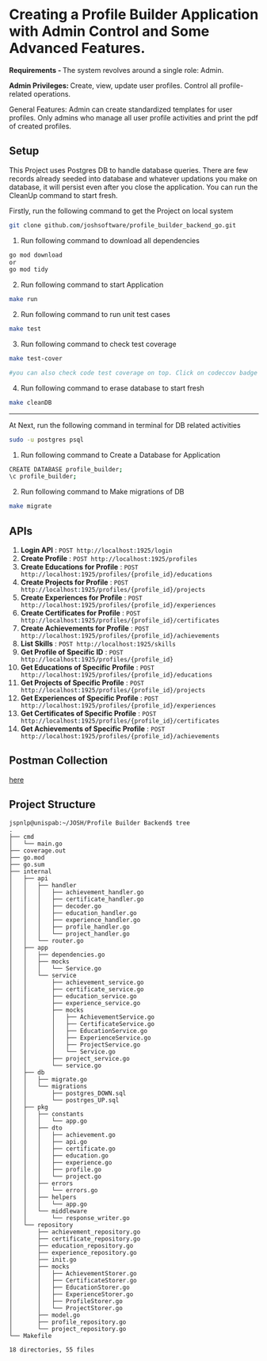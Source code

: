 # Creating a Profile Builder Application with Admin Control and Some Advanced Features.

<p>
<b>Requirements - </b> The system revolves around a single role: Admin. 

<b> Admin Privileges: </b>
 Create, view, update user profiles.
 Control all profile-related operations. 
 
 General Features: Admin can create standardized templates for user profiles. Only admins who manage all user profile activities and print the pdf of created profiles.

</p>


## Setup

This Project uses Postgres DB to handle database queries.
There are few records already seeded into database and whatever updations you make on database, it will persist even after you close the application. You can run the CleanUp command to start fresh.


Firstly, run the following command to get the Project on local system
```bash
git clone github.com/joshsoftware/profile_builder_backend_go.git
```

1. Run following command to download all dependencies
```bash
go mod download
or
go mod tidy
```

2. Run following command to start Application
```bash
make run
```

2. Run following command to run unit test cases
```bash
make test
```

3. Run following command to check test coverage
```bash
make test-cover

#you can also check code test coverage on top. Click on codeccov badge to check more about test coverage
```

4. Run following command to erase database to start fresh
```bash
make cleanDB
```



---------------------------------------------------------------------


At Next, run the following command in terminal for DB related activities
```bash
sudo -u postgres psql
```
1. Run following command to Create a Database for Application
```bash
CREATE DATABASE profile_builder;
\c profile_builder;
```

2. Run following command to Make migrations of DB
```bash
make migrate
```


## APIs


1. <b>Login API</b> : `POST http://localhost:1925/login`
2. <b>Create Profile</b> : `POST http://localhost:1925/profiles`
3. <b>Create Educations for Profile</b> : `POST http://localhost:1925/profiles/{profile_id}/educations`
4. <b>Create Projects for Profile</b> : `POST http://localhost:1925/profiles/{profile_id}/projects`
5. <b>Create Experiences for Profile</b> : `POST http://localhost:1925/profiles/{profile_id}/experiences`
6. <b>Create Certificates for Profile</b> : `POST http://localhost:1925/profiles/{profile_id}/certificates`
7. <b>Create Achievements for Profile</b> : `POST http://localhost:1925/profiles/{profile_id}/achievements`
8. <b>List Skills</b> : `POST http://localhost:1925/skills`
9. <b>Get Profile of Specific ID</b> : `POST http://localhost:1925/profiles/{profile_id}`
10. <b>Get Educations of Specific Profile</b> : `POST http://localhost:1925/profiles/{profile_id}/educations`
11. <b>Get Projects of Specific Profile</b> : `POST http://localhost:1925/profiles/{profile_id}/projects`
12. <b>Get Experiences of Specific Profile</b> : `POST http://localhost:1925/profiles/{profile_id}/experiences`
13. <b>Get Certificates of Specific Profile</b> : `POST http://localhost:1925/profiles/{profile_id}/certificates`
14. <b>Get Achievements of Specific Profile</b> : `POST http://localhost:1925/profiles/{profile_id}/achievements`

## Postman Collection


[here](postman_collection.json)


## Project Structure

```
jspnlp@unispab:~/JOSH/Profile Builder Backend$ tree
.
├── cmd
│   └── main.go
├── coverage.out
├── go.mod
├── go.sum
├── internal
│   ├── api
│   │   ├── handler
│   │   │   ├── achievement_handler.go
│   │   │   ├── certificate_handler.go
│   │   │   ├── decoder.go
│   │   │   ├── education_handler.go
│   │   │   ├── experience_handler.go
│   │   │   ├── profile_handler.go
│   │   │   └── project_handler.go
│   │   └── router.go
│   ├── app
│   │   ├── dependencies.go
│   │   ├── mocks
│   │   │   └── Service.go
│   │   └── service
│   │       ├── achievement_service.go
│   │       ├── certificate_service.go
│   │       ├── education_service.go
│   │       ├── experience_service.go
│   │       ├── mocks
│   │       │   ├── AchievementService.go
│   │       │   ├── CertificateService.go
│   │       │   ├── EducationService.go
│   │       │   ├── ExperienceService.go
│   │       │   ├── ProjectService.go
│   │       │   └── Service.go
│   │       ├── project_service.go
│   │       └── service.go
│   ├── db
│   │   ├── migrate.go
│   │   └── migrations
│   │       ├── postgres_DOWN.sql
│   │       └── postrges_UP.sql
│   ├── pkg
│   │   ├── constants
│   │   │   └── app.go
│   │   ├── dto
│   │   │   ├── achievement.go
│   │   │   ├── api.go
│   │   │   ├── certificate.go
│   │   │   ├── education.go
│   │   │   ├── experience.go
│   │   │   ├── profile.go
│   │   │   └── project.go
│   │   ├── errors
│   │   │   └── errors.go
│   │   ├── helpers
│   │   │   └── app.go
│   │   └── middleware
│   │       └── response_writer.go
│   └── repository
│       ├── achievement_repository.go
│       ├── certificate_repository.go
│       ├── education_repository.go
│       ├── experience_repository.go
│       ├── init.go
│       ├── mocks
│       │   ├── AchievementStorer.go
│       │   ├── CertificateStorer.go
│       │   ├── EducationStorer.go
│       │   ├── ExperienceStorer.go
│       │   ├── ProfileStorer.go
│       │   └── ProjectStorer.go
│       ├── model.go
│       ├── profile_repository.go
│       └── project_repository.go
└── Makefile

18 directories, 55 files

```

